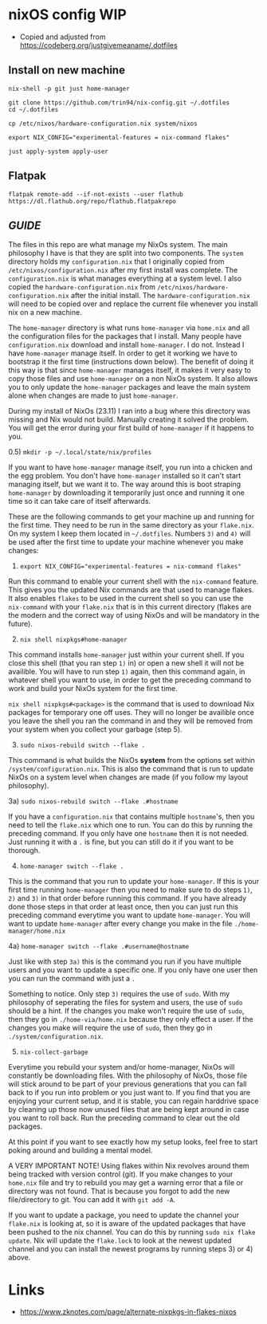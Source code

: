 # nixOS config WIP

* Copied and adjusted from https://codeberg.org/justgivemeaname/.dotfiles

## Install on new machine

```shell
nix-shell -p git just home-manager

git clone https://github.com/trin94/nix-config.git ~/.dotfiles
cd ~/.dotfiles

cp /etc/nixos/hardware-configuration.nix system/nixos

export NIX_CONFIG="experimental-features = nix-command flakes"

just apply-system apply-user
```

## Flatpak

```shell
flatpak remote-add --if-not-exists --user flathub https://dl.flathub.org/repo/flathub.flatpakrepo
```

## ***GUIDE***

The files in this repo are what manage my NixOs system. 
The main philosophy I have is that they are split into two components. The `system` directory holds my `configuration.nix`
that I originally copied from `/etc/nixos/configuration.nix` after my first install was complete. 
The `configuration.nix` is what manages everything at a system level.
I also copied the `hardware-configuration.nix` from `/etc/nixos/hardware-configuration.nix` after the initial install.
The `hardware-configuration.nix` will need to be copied over and replace the current file whenever you install nix on a new machine.

The `home-manager` directory is what runs `home-manager` via `home.nix` and all the configuration files for the packages that I install. 
Many people have `configuration.nix` download and install `home-manager`. I do not. 
Instead I have `home-manager` manage itself. 
In order to get it working we have to bootstrap it the first time (instructions down below).
The benefit of doing it this way is that since `home-manager` manages itself, it makes it very easy to copy those files and use `home-manager` on a non NixOs system.
It also allows you to only update the `home-manager` packages and leave the main system alone when changes are made to just `home-manager`.

During my install of NixOs (23.11) I ran into a bug where this directory was missing and Nix would not build. Manually creating it solved the problem.
You will get the error during your first build of `home-manager` if it happens to you. 

0.5) `mkdir -p ~/.local/state/nix/profiles`

If you want to have `home-manager` manage itself, you run into a chicken and the egg problem. 
You don't have `home-manager` installed so it can't start managing itself, but we want it to. 
The way around this is boot straping `home-manager` by downloading it temporarily just once and running it one time so it can take care of itself afterwards.

These are the following commands to get your machine up and running for the first time.
They need to be run in the same directory as your `flake.nix`.
On my system I keep them located in `~/.dotfiles`.
Numbers `3)` and `4)` will be used after the first time to update your machine whenever you make changes:

1) `export NIX_CONFIG="experimental-features = nix-command flakes"`

Run this command to enable your current shell with the `nix-command` feature. This gives you the updated Nix commands are that used to manage flakes.
It also enables `flakes` to be used in the current shell so you can use the `nix-command` with your `flake.nix` that is in this current directory 
(flakes are the modern and the correct way of using NixOs and will be mandatory in the future).

2) `nix shell nixpkgs#home-manager`

This command installs `home-manager` just within your current shell. If you close this shell (that you ran step `1)` in) or open a new shell it will not be availible.
You will have to run step `1)` again, then this command again, in whatever shell you want to use, in order to get the preceding command to work and build your NixOs system for the first time.

`nix shell nixpkgs#<package>` is the command that is used to download Nix packages for temporary one off uses.
They will no longer be availible once you leave the shell you ran the command in and they will be removed from your system when you collect your garbage (step 5).

3) `sudo nixos-rebuild switch --flake .`

This command is what builds the NixOs **system** from the options set within `/system/configuration.nix`. 
This is also the command that is run to update NixOs on a system level when changes are made (if you follow my layout philosophy).

3a) `sudo nixos-rebuild switch --flake .#hostname`

If you have a `configuration.nix` that contains multiple `hostname`'s, then you need to tell the `flake.nix` which one to run.
You can do this by running the preceding command. If you only have one `hostname` then it is not needed.
Just running it with a `.` is fine, but you can still do it if you want to be thorough.

4) `home-manager switch --flake .`

This is the command that you run to update your `home-manager`.
If this is your first time running `home-manager` then you need to make sure to do steps `1)`, `2)` and `3)` in that order before running this command.
If you have already done those steps in that order at least once, then you can just run this preceding command everytime you want to update `home-manager`.
You will want to update `home-manager` after every change you make in the file `./home-manager/home.nix`

4a) `home-manager switch --flake .#username@hostname`

Just like with step `3a)` this is the command you run if you have multiple users and you want to update a specific one.
If you only have one user then you can run the command with just a `.`

Something to notice. Only step `3)` requires the use of `sudo`. 
With my philosophy of seperating the files for system and users, the use of `sudo` should be a hint.
If the changes you make won't require the use of `sudo`, then they go in `./home-via/home.nix` because they only effect a user. 
If the changes you make will require the use of `sudo`, then they go in `./system/configuration.nix`.

5) `nix-collect-garbage`

Everytime you rebuild your system and/or home-manager, NixOs will constantly be downloading files.
With the philosophy of NixOs, those file will stick around to be part of your previous generations that you can fall back to if you run into problem or you just want to.
If you find that you are enjoying your current setup, and it is stable, you can regain harddrive space by cleaning up those now unused files that are being kept around in case you want to roll back.
Run the preceding command to clear out the old packages.


At this point if you want to see exactly how my setup looks, feel free to start poking around and building a mental model.

A VERY IMPORTANT NOTE! Using flakes within Nix revolves around them being tracked with version control (git).
If you make changes to your `home.nix` file and try to rebuild you may get a warning error that a file or directory was not found.
That is because you forgot to add the new file/directory to git.
You can add it with `git add -A`.

If you want to update a package, you need to update the channel your `flake.nix` is looking at, so it is aware of the updated packages that have been pushed to the nix channel.
You can do this by running `sudo nix flake update`. 
Nix will update the `flake.lock` to look at the newest updated channel and you can install the newest programs by running steps 3) or 4) above.


# Links

* https://www.zknotes.com/page/alternate-nixpkgs-in-flakes-nixos
